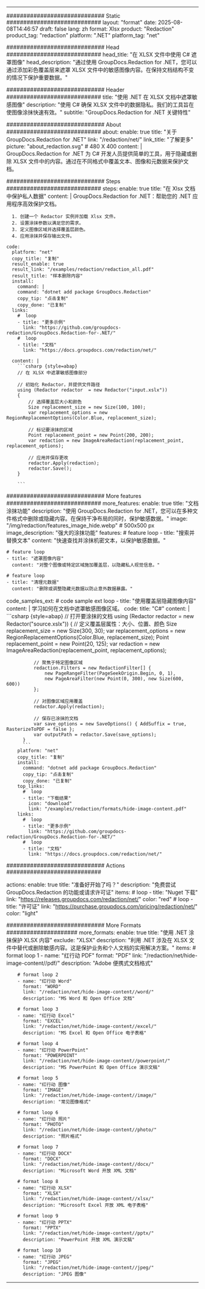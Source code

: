 
---
############################# Static ############################
layout: "format"
date:  2025-08-08T14:46:57
draft: false
lang: zh
format: Xlsx
product: "Redaction"
product_tag: "redaction"
platform: ".NET"
platform_tag: "net"

############################# Head ############################
head_title: "在 XLSX 文件中使用 C# 遮罩图像"
head_description: "通过使用 GroupDocs.Redaction for .NET，您可以通过添加彩色覆盖层来遮罩 XLSX 文件中的敏感图像内容。在保持文档结构不变的情况下保护重要数据。"

############################# Header ############################
title: "使用 .NET 在 XLSX 文档中遮罩敏感图像" 
description: "使用 C# 确保 XLSX 文件中的数据隐私。我们的工具旨在使图像涂抹快速有效。"
subtitle: "GroupDocs.Redaction for .NET 关键特性" 

############################# About ############################
about:
    enable: true
    title: "关于 GroupDocs.Redaction for .NET"
    link: "/redaction/net/"
    link_title: "了解更多"
    picture: "about_redaction.svg" # 480 X 400
    content: |
       GroupDocs.Redaction for .NET 为 C# 开发人员提供简单的工具，用于隐藏或删除 XLSX 文件中的内容。通过在不同格式中覆盖文本、图像和元数据来保护文档。

############################# Steps ############################
steps:
    enable: true
    title: "在 Xlsx 文档中保护私人数据"
    content: |
      GroupDocs.Redaction for .NET：帮助您的 .NET 应用程序高效保护文档。
      
      1. 创建一个 Redactor 实例并加载 Xlsx 文件。
      2. 设置涂抹参数以满足您的需求。
      3. 定义图像区域并选择覆盖层颜色。
      4. 应用涂抹并保存输出文件。
   
    code:
      platform: "net"
      copy_title: "复制"
      result_enable: true
      result_link: "/examples/redaction/redaction_all.pdf"
      result_title: "样本删除内容"
      install:
        command: |
        command: "dotnet add package GroupDocs.Redaction"
        copy_tip: "点击复制"
        copy_done: "已复制"
      links:
        #  loop
        - title: "更多示例"
          link: "https://github.com/groupdocs-redaction/GroupDocs.Redaction-for-.NET/"
        #  loop
        - title: "文档"
          link: "https://docs.groupdocs.com/redaction/net/"
          
      content: |
        ```csharp {style=abap}
        // 在 XLSX 中遮罩敏感图像部分

        // 初始化 Redactor，并提供文件路径
        using (Redactor redactor  = new Redactor("input.xslx"))
        {
            // 选择覆盖层大小和颜色
            Size replacement_size = new Size(100, 100);
            var replacement_options = new RegionReplacementOptions(Color.Blue, replacement_size);

            // 标记要涂抹的区域
            Point replacement_point = new Point(200, 200);
            var redaction = new ImageAreaRedaction(replacement_point, replacement_options);
            
            // 应用并保存更改
            redactor.Apply(redaction);
            redactor.Save();
        }
        
        ```            


############################# More features ############################
more_features:
  enable: true
  title: "文档涂抹功能"
  description: "使用 GroupDocs.Redaction for .NET，您可以在多种文件格式中删除或隐藏内容。在保持干净布局的同时，保护敏感数据。"
  image: "/img/redaction/features_image_hide.webp" # 500x500 px
  image_description: "强大的涂抹功能"
  features:
    # feature loop
    - title: "搜索并替换文本"
      content: "快速查找并涂抹机密文本，以保护敏感数据。"

    # feature loop
    - title: "遮罩图像内容"
      content: "对整个图像或特定区域施加覆盖层，以隐藏私人视觉信息。"

    # feature loop
    - title: "清理元数据"
      content: "删除或调整隐藏元数据以防止意外数据暴露。"
      
  code_samples_ext:
    # code sample ext loop
    - title: "使用覆盖层隐藏图像内容"
      content: |
        学习如何在文档中遮罩敏感图像区域。
      code:
        title: "C#"
        content: |
          ```csharp {style=abap}
          //  打开要涂抹的文档
          using (Redactor redactor  = new Redactor("source.xslx"))
          {
              // 定义覆盖层属性：大小、位置、颜色
              Size replacement_size = new Size(300, 30);
              var replacement_options = new RegionReplacementOptions(Color.Blue, replacement_size);
              Point replacement_point = new Point(20, 125);
              var redaction = new ImageAreaRedaction(replacement_point, replacement_options);
 
              // 聚焦于特定图像区域
              redaction.Filters = new RedactionFilter[] {
                  new PageRangeFilter(PageSeekOrigin.Begin, 0, 1),
                  new PageAreaFilter(new Point(0, 300), new Size(600, 600))
              };

              // 对图像区域应用覆盖
              redactor.Apply(redaction);

              // 保存已涂抹的文档
              var save_options = new SaveOptions() { AddSuffix = true, RasterizeToPDF = false };
              var outputPath = redactor.Save(save_options);
          }
          ```
        platform: "net"
        copy_title: "复制"
        install:
          command: "dotnet add package GroupDocs.Redaction"
          copy_tip: "点击复制"
          copy_done: "已复制"
        top_links:
          #  loop
          - title: "下载结果"
            icon: "download"
            link: "/examples/redaction/formats/hide-image-content.pdf"
        links:
          #  loop
          - title: "更多示例"
            link: "https://github.com/groupdocs-redaction/GroupDocs.Redaction-for-.NET/"
          #  loop
          - title: "文档"
            link: "https://docs.groupdocs.com/redaction/net/"


############################# Actions ############################

actions:
  enable: true
  title: "准备好开始了吗？"
  description: "免费尝试 GroupDocs.Redaction 的功能或请求许可证"
  items:
    #  loop
    - title: "Nuget 下载"
      link: "https://releases.groupdocs.com/redaction/net/"
      color: "red"
        #  loop
    - title: "许可证"
      link: "https://purchase.groupdocs.com/pricing/redaction/net/"
      color: "light"


############################# More Formats #####################
more_formats:
    enable: true
    title: "使用 .NET 涂抹保护 XLSX 内容"
    exclude: "XLSX"
    description: "利用 .NET 涉及在 XLSX 文件中替代或删除敏感内容。这是保护业务和个人文档的实用解决方案。"
    items: 
        # format loop 1
        - name: "红行动 PDF"
          format: "PDF"
          link: "/redaction/net/hide-image-content//pdf/"
          description: "Adobe 便携式文档格式"

        # format loop 2
        - name: "红行动 Word"
          format: "WORD"
          link: "/redaction/net/hide-image-content//word/"
          description: "MS Word 和 Open Office 文档"
          
        # format loop 3
        - name: "红行动 Excel"
          format: "EXCEL"
          link: "/redaction/net/hide-image-content//excel/"
          description: "MS Excel 和 Open Office 电子表格"

        # format loop 4
        - name: "红行动 PowerPoint"
          format: "POWERPOINT"
          link: "/redaction/net/hide-image-content//powerpoint/"
          description: "MS PowerPoint 和 Open Office 演示文稿"

        # format loop 5
        - name: "红行动 图像"
          format: "IMAGE"
          link: "/redaction/net/hide-image-content//image/"
          description: "常见图像格式"

        # format loop 6
        - name: "红行动 照片"
          format: "PHOTO"
          link: "/redaction/net/hide-image-content//photo/"
          description: "照片格式"

        # format loop 7
        - name: "红行动 DOCX"
          format: "DOCX"
          link: "/redaction/net/hide-image-content//docx/"
          description: "Microsoft Word 开放 XML 文档"
          
        # format loop 8
        - name: "红行动 XLSX"
          format: "XLSX"
          link: "/redaction/net/hide-image-content//xlsx/"
          description: "Microsoft Excel 开放 XML 电子表格"
          
        # format loop 9
        - name: "红行动 PPTX"
          format: "PPTX"
          link: "/redaction/net/hide-image-content//pptx/"
          description: "PowerPoint 开放 XML 演示文稿"

        # format loop 10
        - name: "红行动 JPEG"
          format: "JPEG"
          link: "/redaction/net/hide-image-content//jpeg/"
          description: "JPEG 图像"


---